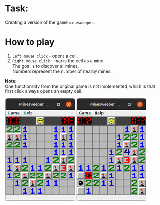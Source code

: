 # Task:
Creating a version of the game `minesweeper`.

# How to play
1. `Left mouse click` - opens a cell.
2. `Right mouse click` - marks the cell as a mine.  
The goal is to discover all mines.  
Numbers represent the number of nearby mines.

__Note:__  
One functionality from the original game is not implemented, which is that first click always opens an empty cell.

![](image1.png)
![](image2.png)
